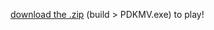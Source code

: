 [download the .zip]( https://drive.google.com/file/d/12bg9F1jN--H5jylUkUI3c4KPXVGUGynb/view?usp=sharing ) (build > PDKMV.exe) to play!
